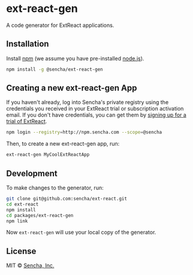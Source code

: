 # ext-react-gen
A code generator for ExtReact applications.

## Installation

Install [npm](https://www.npmjs.com/) (we assume you have pre-installed [node.js](https://nodejs.org/)).

```bash
npm install -g @sencha/ext-react-gen
```

## Creating a new ext-react-gen App

If you haven't already, log into Sencha's private registry using the credentials you received in your ExtReact trial or subscription activation email. If you don't have credentials, you can get them by [signing up for a trial of ExtReact](https://www.sencha.com/products/extreact/evaluate/).

```bash
npm login --registry=http://npm.sencha.com --scope=@sencha
```

Then, to create a new ext-react-gen app, run:

```bash
ext-react-gen MyCoolExtReactApp
```

## Development

To make changes to the generator, run:

```bash
git clone git@github.com:sencha/ext-react.git
cd ext-react
npm install
cd packages/ext-react-gen
npm link
```

Now `ext-react-gen` will use your local copy of the generator.

## License

MIT © [Sencha, Inc.](https://www.sencha.com/)
